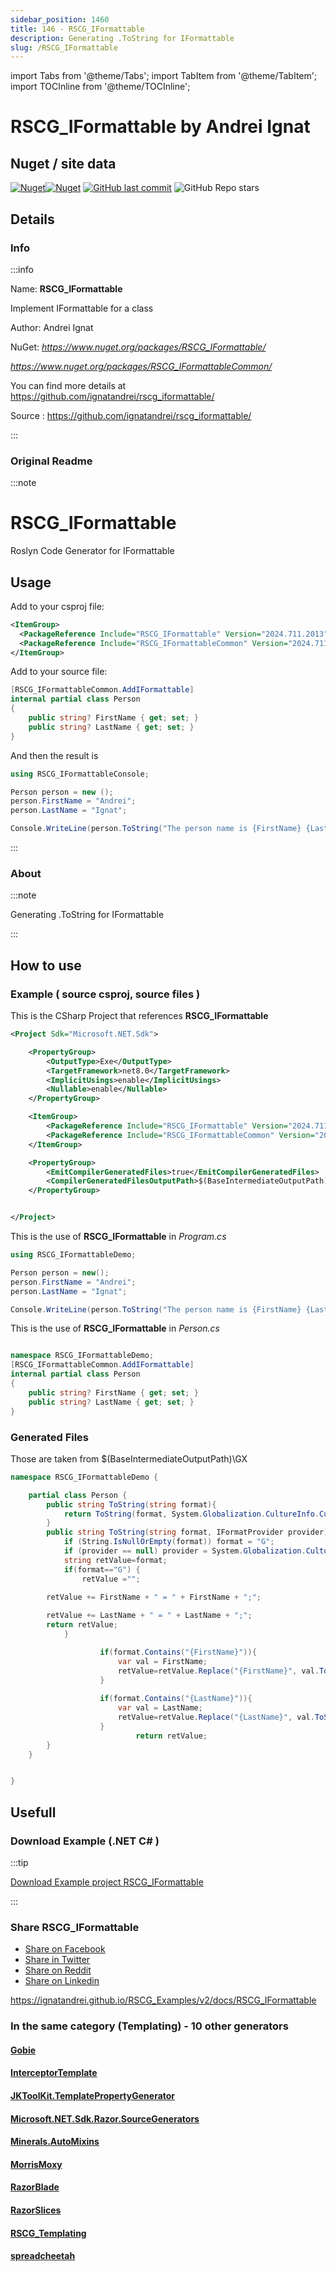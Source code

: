```yaml
---
sidebar_position: 1460
title: 146 - RSCG_IFormattable
description: Generating .ToString for IFormattable
slug: /RSCG_IFormattable
---
```

import Tabs from '@theme/Tabs';
import TabItem from '@theme/TabItem';
import TOCInline from '@theme/TOCInline';

# RSCG_IFormattable  by Andrei Ignat


<TOCInline toc={toc}  />

## Nuget / site data
[![Nuget](https://img.shields.io/nuget/dt/RSCG_IFormattable?label=RSCG_IFormattable)](https://www.nuget.org/packages/RSCG_IFormattable/)[![Nuget](https://img.shields.io/nuget/dt/RSCG_IFormattableCommon?label=RSCG_IFormattableCommon)](https://www.nuget.org/packages/RSCG_IFormattableCommon/)
[![GitHub last commit](https://img.shields.io/github/last-commit/ignatandrei/rscg_iformattable?label=updated)](https://github.com/ignatandrei/rscg_iformattable/)
![GitHub Repo stars](https://img.shields.io/github/stars/ignatandrei/rscg_iformattable?style=social)

## Details

### Info
:::info

Name: **RSCG_IFormattable**

Implement IFormattable for a class

Author: Andrei Ignat

NuGet: 
*https://www.nuget.org/packages/RSCG_IFormattable/*   

*https://www.nuget.org/packages/RSCG_IFormattableCommon/*   


You can find more details at https://github.com/ignatandrei/rscg_iformattable/

Source : https://github.com/ignatandrei/rscg_iformattable/

:::

### Original Readme
:::note

# RSCG_IFormattable
Roslyn Code Generator for IFormattable

## Usage
Add to your csproj file:
```xml
<ItemGroup>
  <PackageReference Include="RSCG_IFormattable" Version="2024.711.2013" OutputItemType="Analyzer" ReferenceOutputAssembly="false" />
  <PackageReference Include="RSCG_IFormattableCommon" Version="2024.711.2013" />
</ItemGroup>
```

Add to your source file:
```csharp
[RSCG_IFormattableCommon.AddIFormattable]
internal partial class Person
{
    public string? FirstName { get; set; }
    public string? LastName { get; set; }
}
```

And then the result is 
```csharp
using RSCG_IFormattableConsole;

Person person = new ();
person.FirstName = "Andrei";
person.LastName = "Ignat";

Console.WriteLine(person.ToString("The person name is {FirstName} {LastName}",null));
```



:::

### About
:::note

Generating .ToString for IFormattable


:::

## How to use

### Example ( source csproj, source files )

<Tabs>

<TabItem value="csproj" label="CSharp Project">

This is the CSharp Project that references **RSCG_IFormattable**
```xml showLineNumbers {11}
<Project Sdk="Microsoft.NET.Sdk">

	<PropertyGroup>
		<OutputType>Exe</OutputType>
		<TargetFramework>net8.0</TargetFramework>
		<ImplicitUsings>enable</ImplicitUsings>
		<Nullable>enable</Nullable>
	</PropertyGroup>

	<ItemGroup>
		<PackageReference Include="RSCG_IFormattable" Version="2024.711.2013" OutputItemType="Analyzer" ReferenceOutputAssembly="false" />
		<PackageReference Include="RSCG_IFormattableCommon" Version="2024.711.2013" />
	</ItemGroup>

	<PropertyGroup>
		<EmitCompilerGeneratedFiles>true</EmitCompilerGeneratedFiles>
		<CompilerGeneratedFilesOutputPath>$(BaseIntermediateOutputPath)\GX</CompilerGeneratedFilesOutputPath>
	</PropertyGroup>


</Project>

```

</TabItem>

  <TabItem value="D:\gth\RSCG_Examples\v2\rscg_examples\RSCG_IFormattable\src\RSCG_IFormattableDemo\Program.cs" label="Program.cs" >

  This is the use of **RSCG_IFormattable** in *Program.cs*

```csharp showLineNumbers 
using RSCG_IFormattableDemo;

Person person = new();
person.FirstName = "Andrei";
person.LastName = "Ignat";

Console.WriteLine(person.ToString("The person name is {FirstName} {LastName}"));

```
  </TabItem>

  <TabItem value="D:\gth\RSCG_Examples\v2\rscg_examples\RSCG_IFormattable\src\RSCG_IFormattableDemo\Person.cs" label="Person.cs" >

  This is the use of **RSCG_IFormattable** in *Person.cs*

```csharp showLineNumbers 

namespace RSCG_IFormattableDemo;
[RSCG_IFormattableCommon.AddIFormattable]
internal partial class Person
{
    public string? FirstName { get; set; }
    public string? LastName { get; set; }
}

```
  </TabItem>

</Tabs>

### Generated Files

Those are taken from $(BaseIntermediateOutputPath)\GX

<Tabs>


<TabItem value="D:\gth\RSCG_Examples\v2\rscg_examples\RSCG_IFormattable\src\RSCG_IFormattableDemo\obj\GX\RSCG_IFormattable\RSCG_IFormattable.GeneratorIFormattable\Person.gen.cs" label="Person.gen.cs" >


```csharp showLineNumbers 
namespace RSCG_IFormattableDemo {

    partial class Person {
        public string ToString(string format){
            return ToString(format, System.Globalization.CultureInfo.CurrentCulture);
        }
        public string ToString(string format, IFormatProvider provider) {
            if (String.IsNullOrEmpty(format)) format = "G";
            if (provider == null) provider = System.Globalization.CultureInfo.CurrentCulture;
            string retValue=format;
            if(format=="G") {
                retValue ="";

        retValue += FirstName + " = " + FirstName + ";";
    
        retValue += LastName + " = " + LastName + ";";
        return retValue;
            }

                    if(format.Contains("{FirstName}")){
                        var val = FirstName;
                        retValue=retValue.Replace("{FirstName}", val.ToString());
                    }
                
                    if(format.Contains("{LastName}")){
                        var val = LastName;
                        retValue=retValue.Replace("{LastName}", val.ToString());
                    }
                            return retValue;
        }
    }


}
```

  </TabItem>


</Tabs>

## Usefull

### Download Example (.NET  C# )

:::tip

[Download Example project RSCG_IFormattable ](/sources/RSCG_IFormattable.zip)

:::


### Share RSCG_IFormattable 

<ul>
  <li><a href="https://www.facebook.com/sharer/sharer.php?u=https%3A%2F%2Fignatandrei.github.io%2FRSCG_Examples%2Fv2%2Fdocs%2FRSCG_IFormattable&quote=RSCG_IFormattable" title="Share on Facebook" target="_blank">Share on Facebook</a></li>
  <li><a href="https://twitter.com/intent/tweet?source=https%3A%2F%2Fignatandrei.github.io%2FRSCG_Examples%2Fv2%2Fdocs%2FRSCG_IFormattable&text=RSCG_IFormattable:%20https%3A%2F%2Fignatandrei.github.io%2FRSCG_Examples%2Fv2%2Fdocs%2FRSCG_IFormattable" target="_blank" title="Tweet">Share in Twitter</a></li>
  <li><a href="http://www.reddit.com/submit?url=https%3A%2F%2Fignatandrei.github.io%2FRSCG_Examples%2Fv2%2Fdocs%2FRSCG_IFormattable&title=RSCG_IFormattable" target="_blank" title="Submit to Reddit">Share on Reddit</a></li>
  <li><a href="http://www.linkedin.com/shareArticle?mini=true&url=https%3A%2F%2Fignatandrei.github.io%2FRSCG_Examples%2Fv2%2Fdocs%2FRSCG_IFormattable&title=RSCG_IFormattable&summary=&source=https%3A%2F%2Fignatandrei.github.io%2FRSCG_Examples%2Fv2%2Fdocs%2FRSCG_IFormattable" target="_blank" title="Share on LinkedIn">Share on Linkedin</a></li>
</ul>

https://ignatandrei.github.io/RSCG_Examples/v2/docs/RSCG_IFormattable

### In the same category (Templating) - 10 other generators


#### [Gobie](/docs/Gobie)


#### [InterceptorTemplate](/docs/InterceptorTemplate)


#### [JKToolKit.TemplatePropertyGenerator](/docs/JKToolKit.TemplatePropertyGenerator)


#### [Microsoft.NET.Sdk.Razor.SourceGenerators](/docs/Microsoft.NET.Sdk.Razor.SourceGenerators)


#### [Minerals.AutoMixins](/docs/Minerals.AutoMixins)


#### [MorrisMoxy](/docs/MorrisMoxy)


#### [RazorBlade](/docs/RazorBlade)


#### [RazorSlices](/docs/RazorSlices)


#### [RSCG_Templating](/docs/RSCG_Templating)


#### [spreadcheetah](/docs/spreadcheetah)

